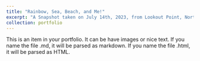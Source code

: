 ```yaml
---
title: "Rainbow, Sea, Beach, and Me!"
excerpt: "A Snapshot taken on July 14th, 2023, from Lookout Point, North Stradbroke Island, Queensland, Australia.<br/><img src='/images/AustraliaNorthIsland_small.jpg'>"
collection: portfolio
---
```


This is an item in your portfolio. It can be have images or nice text. If you name the file .md, it will be parsed as markdown. If you name the file .html, it will be parsed as HTML. 
